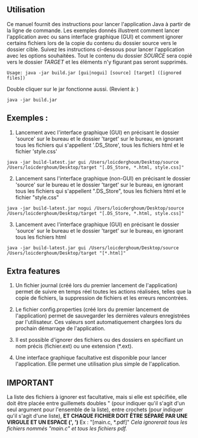 ## Utilisation
Ce manuel fournit des instructions pour lancer l'application Java à partir de la ligne de commande. Les exemples donnés illustrent comment lancer l'application avec ou sans interface graphique (GUI) et comment ignorer certains fichiers lors de la copie du contenu du dossier source vers le dossier cible. Suivez les instructions ci-dessous pour lancer l'application avec les options souhaitées.
Tout le contenu du dossier _SOURCE_ sera copié vers le dossier _TARGET_ et les éléments n'y figurant pas seront supprimés.

```shell
Usage: java -jar build.jar [gui|nogui] [source] [target] ([ignored files])
```
Double cliquer sur le jar fonctionne aussi. (Revient à: )
```shell
java -jar build.jar
```

## Exemples :
1. Lancement avec l'interface graphique (GUI) en précisant le dossier 'source' sur le bureau et le dossier 'target' sur le bureau, en ignorant tous les fichiers qui s'appellent '.DS_Store', tous les fichiers html et le fichier 'style.css'
```shell
java -jar build-latest.jar gui /Users/loicderghoum/Desktop/source /Users/loicderghoum/Desktop/target "[.DS_Store, *.html, style.css]"
```

2. Lancement sans l'interface graphique (non-GUI) en précisant le dossier 'source' sur le bureau et le dossier 'target' sur le bureau, en ignorant tous les fichiers qui s'appellent ".DS_Store", tous les fichiers html et le fichier "style.css"
```shell
java -jar build-latest.jar nogui /Users/loicderghoum/Desktop/source /Users/loicderghoum/Desktop/target "[.DS_Store, *.html, style.css]"
```

3. Lancement avec l'interface graphique (GUI) en précisant le dossier 'source' sur le bureau et le dossier 'target' sur le bureau, en ignorant tous les fichiers html
```shell
java -jar build-latest.jar gui /Users/loicderghoum/Desktop/source /Users/loicderghoum/Desktop/target "[*.html]"
```

## Extra features

1. Un fichier journal (créé lors du premier lancement de l'application) permet de suivre en temps réel toutes les actions réalisées, telles que la copie de fichiers, la suppression de fichiers et les erreurs rencontrées.

2. Le fichier config.properties (créé lors du premier lancement de l'application) permet de sauvegarder les dernières valeurs enregistrées par l'utilisateur. Ces valeurs sont automatiquement chargées lors du prochain démarrage de l'application.

3. Il est possible d'ignorer des fichiers ou des dossiers en spécifiant un nom précis (fichier.ext) ou une extension (*.ext).

4. Une interface graphique facultative est disponible pour lancer l'application. Elle permet une utilisation plus simple de l'application.

## IMPORTANT
La liste des fichiers à ignorer est facultative, mais si elle est spécifiée, elle doit être placée entre guillemets doubles " (pour indiquer qu'il s'agit d'un seul argument pour l'ensemble de la liste), entre crochets (pour indiquer qu'il s'agit d'une liste), **ET CHAQUE FICHIER DOIT ÊTRE SÉPARÉ PAR UNE VIRGULE ET UN ESPACE (', ')**
Ex : "[main.c, *.pdf]"
_Cela ignorerait tous les fichiers nommés "main.c" et tous les fichiers pdf._
